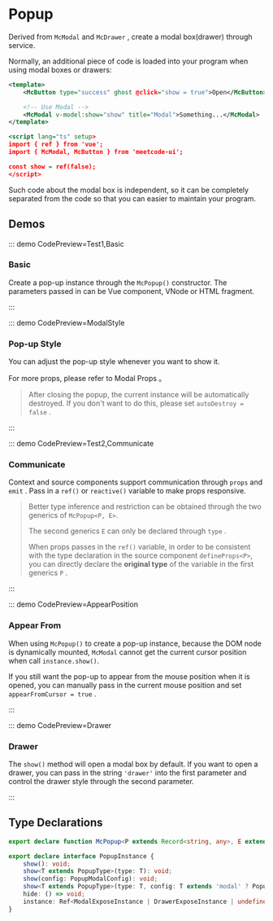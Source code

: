# Popup

Derived from `McModal` and `McDrawer` , create a modal box(drawer) through service.

Normally, an additional piece of code is loaded into your program when using modal boxes or drawers:

```xml
<template>
    <McButton type="success" ghost @click="show = true">Open</McButton>

    <!-- Use Modal -->
    <McModal v-model:show="show" title="Modal">Something...</McModal>
</template>

<script lang="ts" setup>
import { ref } from 'vue';
import { McModal, McButton } from 'meetcode-ui';

const show = ref(false);
</script>
```

Such code about the modal box is independent, so it can be completely separated from the code so that you can easier to maintain your program.

## Demos

::: demo CodePreview=Test1,Basic

### Basic

Create a pop-up instance through the `McPopup()` constructor. The parameters passed in can be Vue component, VNode or HTML fragment.

<Basic />
:::

::: demo CodePreview=ModalStyle

### Pop-up Style

You can adjust the pop-up style whenever you want to show it.

For more props, please refer to <McTextLink to="Modal#props">Modal Props</McTextLink> 。

<ModalStyle />

> After closing the popup, the current instance will be automatically destroyed. If you don't want to do this, please set `autoDestroy = false` .

:::

::: demo CodePreview=Test2,Communicate

### Communicate

Context and source components support communication through `props` and `emit` . Pass in a `ref()` or `reactive()` variable to make props responsive.

<Communicate />

> Better type inference and restriction can be obtained through the two generics of `McPopup<P, E>`.
>
> The second generics `E` can only be declared through `type` .
>
> When props passes in the `ref()` variable, in order to be consistent with the type declaration in the source component `defineProps<P>`, you can directly declare the **original type** of the variable in the first generics `P` .

:::

::: demo CodePreview=AppearPosition

### Appear From

When using `McPopup()` to create a pop-up instance, because the DOM node is dynamically mounted, `McModal` cannot get the current cursor position when call `instance.show()`.

If you still want the pop-up to appear from the mouse position when it is opened, you can manually pass in the current mouse position and set `appearFromCursor = true` .

<AppearPosition />
:::

::: demo CodePreview=Drawer

### Drawer

The `show()` method will open a modal box by default. If you want to open a drawer, you can pass in the string `'drawer'` into the first parameter and control the drawer style through the second parameter.

<Drawer />
:::

## Type Declarations

```ts
export declare function McPopup<P extends Record<string, any>, E extends ObjectEmitsOptions>(source: Component | string, options?: PopupSourceOptions<P, E>): PopupInstance;

export declare interface PopupInstance {
    show(): void;
    show<T extends PopupType>(type: T): void;
    show(config: PopupModalConfig): void;
    show<T extends PopupType>(type: T, config: T extends 'modal' ? PopupModalConfig : PopupDrawerConfig): void;
    hide: () => void;
    instance: Ref<ModalExposeInstance | DrawerExposeInstance | undefined>;
}
```
